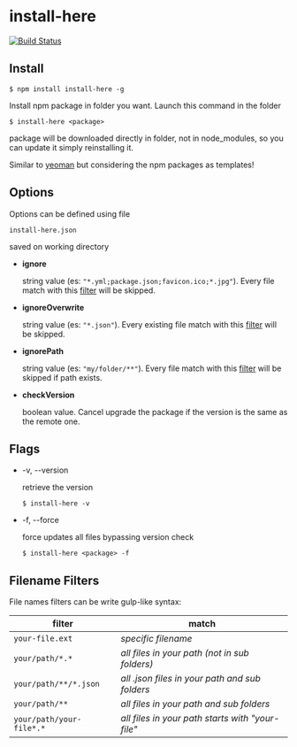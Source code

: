 # install-here
[![Build Status](https://travis-ci.org/leolmi/install-here.svg)](https://travis-ci.org/leolmi/install-here)

## Install
```
$ npm install install-here -g
``` 

Install npm package in folder you want. Launch this command in the folder 
```
$ install-here <package>
```
package will be downloaded directly in folder, not in node_modules, 
so you can update it simply reinstalling it.

Similar to [yeoman](http://yeoman.io/) but considering the npm packages as templates!

## Options
Options can be defined using file
```
install-here.json
```
saved on working directory

- **ignore**

    string value (es: `"*.yml;package.json;favicon.ico;*.jpg"`).
    Every file match with this [filter](#filename-filters) will be skipped.

- **ignoreOverwrite**

    string value (es: `"*.json"`).
    Every existing file match with this [filter](#filename-filters) will be skipped.

- **ignorePath**

    string value (es: `"my/folder/**"`).
    Every file match with this [filter](#filename-filters) will be skipped if path exists.

- **checkVersion**

    boolean value.
    Cancel upgrade the package if the version is the same as the remote one.

## Flags

- -v, --version

    retrieve the version
    ```
    $ install-here -v
    ```

- -f, --force

    force updates all files bypassing version check
    ```
    $ install-here <package> -f
    ```

## Filename Filters

File names filters can be write gulp-like syntax:

filter | match
------------ | -------------
`your-file.ext` |  *specific filename*
`your/path/*.*` | *all files in your path (not in sub folders)*
`your/path/**/*.json` | *all .json files in your path and sub folders*
`your/path/**` | *all files in your path and sub folders*
`your/path/your-file*.*` | *all files in your path starts with "your-file"*
